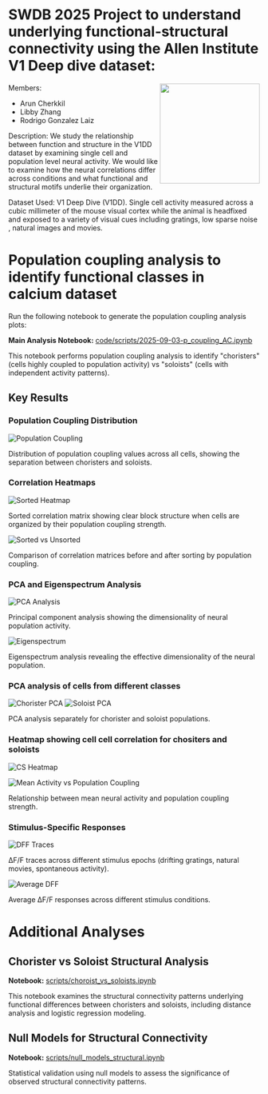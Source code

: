 # SWDB 2025 Project to understand underlying functional-structural connectivity using the Allen Institute V1 Deep dive dataset:

<img align = right height="200" src="https://github.com/user-attachments/assets/d0ff038e-8d39-4cd7-8141-6b4260c6a968" />

Members:

- Arun Cherkkil 
- Libby Zhang
- Rodrigo Gonzalez Laiz

Description: We study the relationship between function and structure in  the V1DD dataset by examining single cell and population level neural activity. We would like to examine how the neural correlations differ across conditions and what functional and structural motifs underlie their organization.

Dataset Used: V1 Deep Dive (V1DD). Single cell activity measured across a cubic millimeter of the mouse visual cortex while the animal is headfixed and exposed to a variety of visual cues including gratings, low sparse noise , natural images and movies. 

# Population coupling analysis to identify functional classes in calcium dataset

Run the following notebook to generate the population coupling analysis plots:

**Main Analysis Notebook:** [code/scripts/2025-09-03-p_coupling_AC.ipynb](./code/scripts/2025-09-03-p_coupling_AC.ipynb)

This notebook performs population coupling analysis to identify "choristers" (cells highly coupled to population activity) vs "soloists" (cells with independent activity patterns).

## Key Results

### Population Coupling Distribution
![Population Coupling](./images/population_coupling.png)

Distribution of population coupling values across all cells, showing the separation between choristers and soloists.

### Correlation Heatmaps
![Sorted Heatmap](./images/sorted_heatmap.png)

Sorted correlation matrix showing clear block structure when cells are organized by their population coupling strength.

![Sorted vs Unsorted](./images/sorted_vs_unsorted.png)

Comparison of correlation matrices before and after sorting by population coupling.

### PCA and Eigenspectrum Analysis
![PCA Analysis](./images/PCA.png)

Principal component analysis showing the dimensionality of neural population activity.

![Eigenspectrum](./images/eigen.png)

Eigenspectrum analysis revealing the effective dimensionality of the neural population.

### PCA analysis of cells from different classes
![Chorister PCA](./images/chorister_PCA.png)
![Soloist PCA](./images/soloists_PCA.png)

PCA analysis separately for chorister and soloist populations.

### Heatmap showing cell cell correlation for chositers and soloists 

![CS Heatmap](./images/sorted_cs_heatmap.png)

![Mean Activity vs Population Coupling](./images/meanactivity_vs_pcoupling.png)

Relationship between mean neural activity and population coupling strength.

### Stimulus-Specific Responses
![DFF Traces](./images/DFF_traces_all_epochs.png)

ΔF/F traces across different stimulus epochs (drifting gratings, natural movies, spontaneous activity).

![Average DFF](./images/average_dff_across_stimulus.png)

Average ΔF/F responses across different stimulus conditions.

# Additional Analyses

## Chorister vs Soloist Structural Analysis

**Notebook:** [scripts/choroist_vs_soloists.ipynb](./scripts/choroist_vs_soloists.ipynb)

This notebook examines the structural connectivity patterns underlying functional differences between choristers and soloists, including distance analysis and logistic regression modeling.

## Null Models for Structural Connectivity

**Notebook:** [scripts/null_models_structural.ipynb](./scripts/null_models_structural.ipynb)

Statistical validation using null models to assess the significance of observed structural connectivity patterns.

